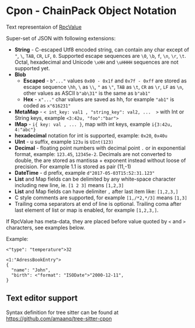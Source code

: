 # Cpon - ChainPack Object Notation

Text representaion of [RpcValue](rpcvalue.md)

Super-set of JSON with following extensions:
* **String** - C-escaped Utf8 encoded string, can contain any char except of `"`, `\`, `TAB`, `CR`, `LF`, `0`. Supported escape sequences are `\0`, `\b`, `f`, `\n`, `\r`, `\t`. Octal, hexadecimal and Unicode `\xHH` and `\uHHHH` sequences are not supported yet.
* **Blob**
  * **Escaped** - `b"..."` values `0x00 - 0x1f` and `0x7f - 0xff` are stored as escape sequence `\hh`, `\` as `\\`, `"` as `\"`, `TAB` as `\t`, `CR` as `\r`, `LF` as `\n`, other values as ASCII `b"ab\31"` is the same as `b"ab1"`
  * **Hex** - `x"..."` char values are saved as hh, for example `"ab1"` is coded as `x"616231"` 
* **MetaMap** - `< int_key: val1 , "string_key": val2, ...  >` with Int or String keys, example `<3:42u, "foo":"bar">`
* **IMap** - `i{ key: val , ... }`, map with int keys, example `i{3:42u, 4:"abc"}`
* **hexadecimal** notation for int is supported, example: `0x20`, `0x40u`
* **UInt** - u suffix, example `123u` is `UInt(123)`
* **Decimal** - floating point numbers with decimal point `.` or in exponential format, example: `123.45`, `12345e-2`. Decimals are not converted to double, the are stored as mantissa + exponent instead without loose of precision. For example 1.1 is stored as pair (11,-1) 
* **DateTime** - d prefix, example `d"2017-05-03T15:52:31.123"`
* **List** and Map fields can be delimited by any white-space character including new line, ie. `[1 2 3]` means `[1,2,3]`
* **List** and Map fields can have delimiter `,` after last item like: `[1,2,3,]`
* C style comments are supported, for example `[1,/*2,*/3]` means `[1,3]`
* Trailing coma separators at end of line is optional. Trailing coma after last element of list or map is enabled, for example `[1,2,3,]`.

If RpcValue has meta-data, they are placed before value quoted by `<` and `>` characters, see examples below.
 
Example:
```
<"type": "temperature">32
```
```
<1:"AdressBookEntry">
{
  "name": "John",
  "birth": <"format": "ISODate">"2000-12-11",
}
```

## Text editor support
Syntax definition for tree sitter can be found at <https://github.com/amaanq/tree-sitter-cpon>